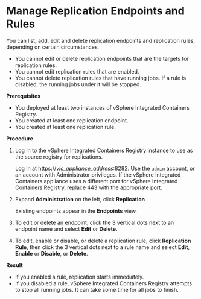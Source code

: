 # Manage Replication Endpoints and Rules #

You can list, add, edit and delete replication endpoints and replication rules, depending on certain circumstances. 

- You cannot edit or delete replication endpoints that are the targets for replication rules. 
- You cannot edit replication rules that are enabled. 
- You cannot delete replication rules that have running jobs. If a rule is disabled, the running jobs under it will be stopped. 

**Prerequisites**

- You deployed at least two instances of vSphere Integrated Containers Registry. 
- You created at least one replication endpoint.
- You created at least one replication rule.

**Procedure**

1. Log in to the vSphere Integrated Containers Registry instance to use as the source registry for replications. 

   Log in at https://<i>vic_appliance_address</i>:8282. Use the `admin` account, or an account with Administrator privileges. If the vSphere Integrated Containers appliance uses a different port for vSphere Integrated Containers Registry, replace 443 with the appropriate port.
2. Expand **Administration** on the left, click **Replication**

   Existing endpoints appear in the **Endpoints** view.  
3. To edit or delete an endpoint, click the 3 vertical dots next to an endpoint name and select **Edit** or **Delete**.
4. To edit, enable or disable, or delete a replication rule, click **Replication Rule**, then click the 3 vertical dots next to a rule name and select **Edit**, **Enable** or **Disable**, or **Delete**.


**Result**

- If you enabled a rule, replication starts immediately. 
- If you disabled a rule, vSphere Integrated Containers Registry attempts to stop all running jobs. It can take some time for all jobs to finish. 
